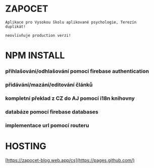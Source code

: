# ZAPOCET

```
Aplikace pro Vysokou školu aplikované psychologie, Terezín
duplikát!

neovlivňuje production verzi!
```
# NPM INSTALL

### přihlašování/odhlašování pomocí firebase authentication
### přidávání/mazání/editování článků
### kompletní překlad z CZ do AJ pomocí i18n knihovny
### databáze pomocí firebase databases
### implementace url pomocí routeru



# HOSTING


[https://zapocet-blog.web.app/cs](https://pages.github.com/)

